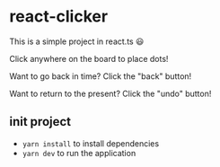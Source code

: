 # react-clicker

This is a simple project in react.ts 😃

Click anywhere on the board to place dots! 

Want to go back in time? Click the "back" button!

Want to return to the present? Click the "undo" button!

## init project

- `yarn install` to install dependencies
- `yarn dev` to run the application
